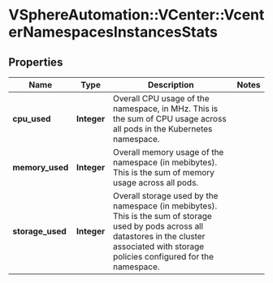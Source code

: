# VSphereAutomation::VCenter::VcenterNamespacesInstancesStats

## Properties
Name | Type | Description | Notes
------------ | ------------- | ------------- | -------------
**cpu_used** | **Integer** | Overall CPU usage of the namespace, in MHz. This is the sum of CPU usage across all pods in the Kubernetes namespace. | 
**memory_used** | **Integer** | Overall memory usage of the namespace (in mebibytes). This is the sum of memory usage across all pods. | 
**storage_used** | **Integer** | Overall storage used by the namespace (in mebibytes). This is the sum of storage used by pods across all datastores in the cluster associated with storage policies configured for the namespace. | 


